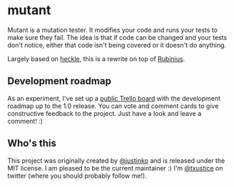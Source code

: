 # mutant

Mutant is a mutation tester. It modifies your code and runs your tests to make sure they fail. The idea is that if code can be changed and your tests don't notice, either that code isn't being covered or it doesn't do anything.

Largely based on [heckle](https://github.com/seattlerb/heckle), this is a rewrite on top of [Rubinius](http://rubini.us).

## Development roadmap

As an experiment, I've set up a [public Trello board](https://trello.com/board/mutant/4f452510101d860b203b542d) with the development roadmap up to the 1.0 release. You can vote and comment cards to give constructive feedback to the project. Just have a look and leave a comment! :)

## Who's this

This project was originally created by [@justinko](http://twitter.com/justinko) and is released under the MIT license. I am pleased to be the current maintainer :) I'm [@txustice](http://twitter.com/txustice) on twitter (where you should probably follow me!).
